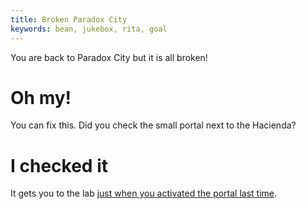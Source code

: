 ```yaml
---
title: Broken Paradox City
keywords: bean, jukebox, rita, goal
---
```


You are back to Paradox City but it is all broken!

# Oh my!
You can fix this. Did you check the small portal next to the Hacienda?

# I checked it
It gets you to the lab [just when you activated the portal last time](030-lab/010-first.md).
